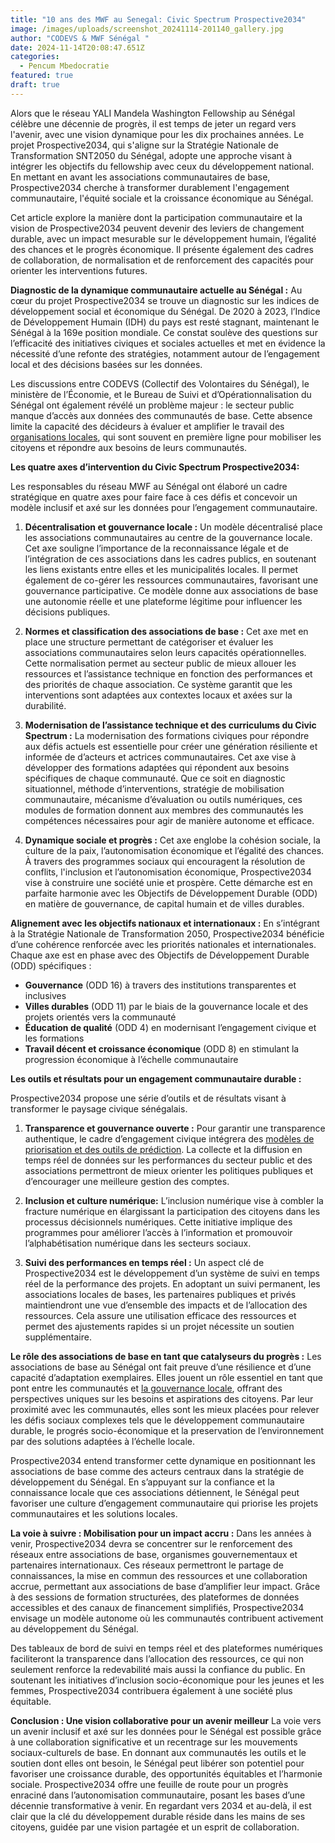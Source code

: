 ```yaml
---
title: "10 ans des MWF au Senegal: Civic Spectrum Prospective2034"
image: /images/uploads/screenshot_20241114-201140_gallery.jpg
author: "CODEVS & MWF Sénégal "
date: 2024-11-14T20:08:47.651Z
categories:
  - Pencum Mbedocratie
featured: true
draft: true
---
```

Alors que le réseau YALI Mandela Washington Fellowship au Sénégal célèbre une décennie de progrès, il est temps de jeter un regard vers l'avenir, avec une vision dynamique pour les dix prochaines années. Le projet Prospective2034, qui s'aligne sur la Stratégie Nationale de Transformation SNT2050 du Sénégal, adopte une approche visant à intégrer les objectifs du fellowship avec ceux du développement national. En mettant en avant les associations communautaires de base, Prospective2034 cherche à transformer durablement l'engagement communautaire, l'équité sociale et la croissance économique au Sénégal.

Cet article explore la manière dont la participation communautaire et la vision de Prospective2034 peuvent devenir des leviers de changement durable, avec un impact mesurable sur le développement humain, l’égalité des chances et le progrès économique. Il présente également des cadres de collaboration, de normalisation et de renforcement des capacités pour orienter les interventions futures.

**Diagnostic de la dynamique communautaire actuelle au Sénégal :**
Au cœur du projet Prospective2034 se trouve un diagnostic sur les indices de développement social et économique du Sénégal. De 2020 à 2023, l’Indice de Développement Humain (IDH) du pays est resté stagnant, maintenant le Sénégal à la 169e position mondiale. Ce constat soulève des questions sur l’efficacité des initiatives civiques et sociales actuelles et met en évidence la nécessité d’une refonte des stratégies, notamment autour de l’engagement local et des décisions basées sur les données.

Les discussions entre CODEVS (Collectif des Volontaires du Sénégal), le ministère de l’Économie, et le Bureau de Suivi et d’Opérationnalisation du Sénégal ont également révélé un problème majeur : le secteur public manque d’accès aux données des communautés de base. Cette absence limite la capacité des décideurs à évaluer et amplifier le travail des [organisations locales](https://codevsn.org/associations/), qui sont souvent en première ligne pour mobiliser les citoyens et répondre aux besoins de leurs communautés.

**Les quatre axes d’intervention du Civic Spectrum Prospective2034:**

Les responsables du réseau MWF au Sénégal ont élaboré un cadre stratégique en quatre axes pour faire face à ces défis et concevoir un modèle inclusif et axé sur les données pour l’engagement communautaire.

1. **Décentralisation et gouvernance locale :**
Un modèle décentralisé place les associations communautaires au centre de la gouvernance locale. Cet axe souligne l’importance de la reconnaissance légale et de l’intégration de ces associations dans les cadres publics, en soutenant les liens existants entre elles et les municipalités locales. Il permet également de co-gérer les ressources communautaires, favorisant une gouvernance participative. Ce modèle donne aux associations de base une autonomie réelle et une plateforme légitime pour influencer les décisions publiques.

2. **Normes et classification des associations de base :**
Cet axe met en place une structure permettant de catégoriser et évaluer les associations communautaires selon leurs capacités opérationnelles. Cette normalisation permet au secteur public de mieux allouer les ressources et l’assistance technique en fonction des performances et des priorités de chaque association. Ce système garantit que les interventions sont adaptées aux contextes locaux et axées sur la durabilité.

3. **Modernisation de l’assistance technique et des curriculums du Civic Spectrum :**
La modernisation des formations civiques pour répondre aux défis actuels est essentielle pour créer une génération résiliente et informée de d’acteurs et actrices communautaires. Cet axe vise à développer des formations adaptées qui répondent aux besoins spécifiques de chaque communauté. Que ce soit en diagnostic situationnel, méthode d’interventions, stratégie de mobilisation communautaire, mécanisme d’évaluation ou outils numériques, ces modules de formation donnent aux membres des communautés les compétences nécessaires pour agir de manière autonome et efficace.

4. **Dynamique sociale et progrès :**
Cet axe englobe la cohésion sociale, la culture de la paix, l’autonomisation économique et l’égalité des chances. À travers des programmes sociaux qui encouragent la résolution de conflits, l'inclusion et l’autonomisation économique, Prospective2034 vise à construire une société unie et prospère. Cette démarche est en parfaite harmonie avec les Objectifs de Développement Durable (ODD) en matière de gouvernance, de capital humain et de villes durables.

**Alignement avec les objectifs nationaux et internationaux :**
En s’intégrant à la Stratégie Nationale de Transformation 2050, Prospective2034 bénéficie d’une cohérence renforcée avec les priorités nationales et internationales. Chaque axe est en phase avec des Objectifs de Développement Durable (ODD) spécifiques :  
- **Gouvernance** (ODD 16) à travers des institutions transparentes et inclusives  
- **Villes durables** (ODD 11) par le biais de la gouvernance locale et des projets orientés vers la communauté  
- **Éducation de qualité** (ODD 4) en modernisant l’engagement civique et les formations  
- **Travail décent et croissance économique** (ODD 8) en stimulant la progression économique à l’échelle communautaire  

**Les outils et résultats pour un engagement communautaire durable :**

Prospective2034 propose une série d’outils et de résultats visant à transformer le paysage civique sénégalais.

1. **Transparence et gouvernance ouverte :**
Pour garantir une transparence authentique, le cadre d’engagement civique intégrera des [modèles de priorisation et des outils de prédiction](https://codevsn.org/actualites/normes-standards-et-transformation-digitale-pour-les-associations-locales-au-senegal/). La collecte et la diffusion en temps réel de données sur les performances du secteur public et des associations permettront de mieux orienter les politiques publiques et d’encourager une meilleure gestion des comptes.

2. **Inclusion et culture numérique:**
L’inclusion numérique vise à combler la fracture numérique en élargissant la participation des citoyens dans les processus décisionnels numériques. Cette initiative implique des programmes pour améliorer l’accès à l’information et promouvoir l’alphabétisation numérique dans les secteurs sociaux.

3. **Suivi des performances en temps réel :**
Un aspect clé de Prospective2034 est le développement d’un système de suivi en temps réel de la performance des projets. En adoptant un suivi permanent, les associations locales de bases, les partenaires publiques et privés maintiendront une vue d’ensemble des impacts et de l’allocation des ressources. Cela assure une utilisation efficace des ressources et permet des ajustements rapides si un projet nécessite un soutien supplémentaire.

**Le rôle des associations de base en tant que catalyseurs du progrès :**
Les associations de base au Sénégal ont fait preuve d’une résilience et d’une capacité d’adaptation exemplaires. Elles jouent un rôle essentiel en tant que pont entre les communautés et [la gouvernance locale](https://codevsn.org/actualites/gouvernance-locale-et-inclusion-communautaire-dans-le-processus-de-prise-de-decision-publique-une-etude-de-cas-de-sicap-libert%C3%A9-5/), offrant des perspectives uniques sur les besoins et aspirations des citoyens. Par leur proximité avec les communautés, elles sont les mieux placées pour relever les défis sociaux complexes tels que le développement communautaire durable, le progrés socio-économique et la preservation de l’environnement par des solutions adaptées à l’échelle locale.

Prospective2034 entend transformer cette dynamique en positionnant les associations de base comme des acteurs centraux dans la stratégie de développement du Sénégal. En s’appuyant sur la confiance et la connaissance locale que ces associations détiennent, le Sénégal peut favoriser une culture d’engagement communautaire qui priorise les projets communautaires et les solutions locales.

**La voie à suivre : Mobilisation pour un impact accru :**
Dans les années à venir, Prospective2034 devra se concentrer sur le renforcement des réseaux entre associations de base, organismes gouvernementaux et partenaires internationaux. Ces réseaux permettront le partage de connaissances, la mise en commun des ressources et une collaboration accrue, permettant aux associations de base d’amplifier leur impact. Grâce à des sessions de formation structurées, des plateformes de données accessibles et des canaux de financement simplifiés, Prospective2034 envisage un modèle autonome où les communautés contribuent activement au développement du Sénégal.

Des tableaux de bord de suivi en temps réel et des plateformes numériques faciliteront la transparence dans l’allocation des ressources, ce qui non seulement renforce la redevabilité mais aussi la confiance du public. En soutenant les initiatives d’inclusion socio-économique pour les jeunes et les femmes, Prospective2034 contribuera également à une société plus équitable.

**Conclusion : Une vision collaborative pour un avenir meilleur**
La voie vers un avenir inclusif et axé sur les données pour le Sénégal est possible grâce à une collaboration significative et un recentrage sur les mouvements sociaux-culturels de base. En donnant aux communautés les outils et le soutien dont elles ont besoin, le Sénégal peut libérer son potentiel pour favoriser une croissance durable, des opportunités équitables et l’harmonie sociale. Prospective2034 offre une feuille de route pour un progrès enraciné dans l’autonomisation communautaire, posant les bases d’une décennie transformative à venir. En regardant vers 2034 et au-delà, il est clair que la clé du développement durable réside dans les mains de ses citoyens, guidée par une vision partagée et un esprit de collaboration.